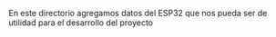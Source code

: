 En este directorio agregamos datos del ESP32 que nos pueda ser de utilidad para el desarrollo del proyecto
